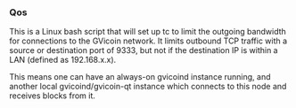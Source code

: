 ### Qos ###

This is a Linux bash script that will set up tc to limit the outgoing bandwidth for connections to the GVicoin network. It limits outbound TCP traffic with a source or destination port of 9333, but not if the destination IP is within a LAN (defined as 192.168.x.x).

This means one can have an always-on gvicoind instance running, and another local gvicoind/gvicoin-qt instance which connects to this node and receives blocks from it.
